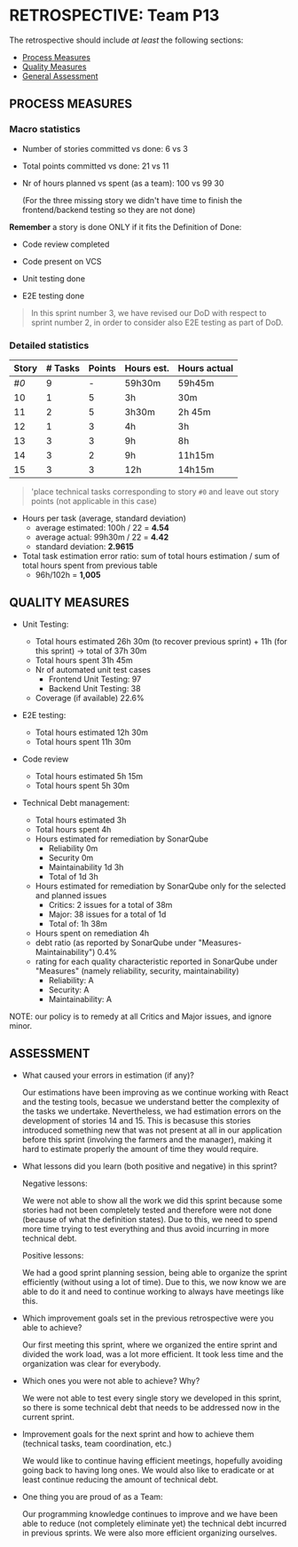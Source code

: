 RETROSPECTIVE: Team P13
=====================================

The retrospective should include _at least_ the following
sections:

- [Process Measures](#process-measures)
- [Quality Measures](#quality-measures)
- [General Assessment](#assessment)

## PROCESS MEASURES 

### Macro statistics

- Number of stories committed vs done: 6 vs 3 

- Total points committed vs done: 21 vs 11

- Nr of hours planned vs spent (as a team): 100 vs 99 30

  (For the three missing story we didn't have time to finish the frontend/backend testing so they are not done)

**Remember**  a story is done ONLY if it fits the Definition of Done:



- Code review completed

- Code present on VCS

- Unit testing done

- E2E testing done


> In this sprint number 3, we have revised our DoD with respect to sprint number 2, in order to consider also E2E testing as part of DoD.


### Detailed statistics
<!--- Here I put calcules in comments

STORY 0: TASKS DONE = E2E testing (11h30m vs 12h30m), SCRUM meeting (6h vs6h), Link Sonar with test (4h vs 3h), Farmer Github Issues (2h30m vs 1h), Backend testing for sprint 1 (12h vs 9h), sprint planning (6h vs 9h), Frontend testing sprints #1 & #2 (11h vs 10h), Sprint retrospective (4h15m vs 6h), Github issues #14, #15, #16 (2h30m vs 3h)
STORY 0: TASKS NOT DONE = _NONE_

*******************STORY 10 IS NOT DONE**************************
STORY 10: TASKS DONE: _NONE_
STORY 10: TASKS NOT DONE: SPG-10:Frontend - Testing (30m vs 3h)

*******************STORY 11 IS DONE**************************
STORY 11: TASKS DONE: SPG-11:Frontend - testing (2h30m vs 3h), SPG-11: Backend - testing (15m vs 30m)
STORY 11: TASKS NOT DONE: _NONE_

*******************STORY 12 IS DONE**************************
STORY 12: TASKS DONE: Backend test for story 12 (3h vs 4h)
STORY 12: TASKS NOT DONE: _NONE_

*******************STORY 13 IS NOT DONE**************************
STORY 13: TASKS DONE: SPG-13: Frontend (3h vs 3h), SPG-13: API (2h30m vs 3h), SPG-13: Backend (2h30m vs 3h)
STORY 13: TASKS NOT DONE: SPG-13: Frontend - testing (no work estimated / done), SPG-13: API - testing (no work estimated / done), SPG-13: Backend - testing (no work estimated / done)

*******************STORY 14 IS NOT DONE**************************
STORY 14: TASKS DONE:  SPG-14: Frontend (3h vs 3h), SPG-14: API (2h30m vs 3h), SPG-14: Backend (5h45m vs 3h)
STORY 14: TASKS NOT DONE: SPG-14: Frontend - testing (no work estimated / done)

*******************STORY 15 IS DONE**************************
STORY 15: TASKS DONE: SPG-15: Frontend (7h30m vs 5h), SPG-15: API (2h vs 3h), SPG-15: Backend (4h45m vs 4h) 
STORY 15: TASKS NOT DONE: _NONE_
--->
| Story | # Tasks | Points | Hours est. | Hours actual |
| ----- | ------- | ------ | ---------- | ------------ |
| _#0_  |   9     | -      |   59h30m   |     59h45m   | 
|    10 |     1   |     5  |      3h    |         30m  | <!--NOT DONE-->
|    11 |     2   |     5  |      3h30m |    2h 45m    | <!--DONE-->
|    12 |     1   |     3  |      4h    |      3h      | <!--DONE-->
|    13 |     3   |     3  |      9h    |      8h      | <!--NOT DONE-->
|    14 |     3   |     2  |      9h    |      11h15m  | <!--NOT DONE-->
|    15 |     3   |     3  |      12h   |    14h15m    | <!--DONE-->


> 'place technical tasks corresponding to story `#0` and leave out story points (not applicable in this case)

- Hours per task (average, standard deviation)
  - average estimated: 100h / 22 =   **4.54**
  - average actual: 99h30m / 22 =   **4.42**
  - standard deviation: **2.9615**
- Total task estimation error ratio: sum of total hours estimation / sum of total hours spent from previous table
  - 96h/102h = **1,005**

  
## QUALITY MEASURES 

- Unit Testing:
  - Total hours estimated		26h 30m (to recover previous sprint) + 11h (for this sprint) -> total of 37h 30m
  - Total hours spent			31h 45m
  - Nr of automated unit test cases 
    - Frontend Unit Testing: 97
    - Backend Unit Testing: 38
  - Coverage (if available)		22.6%
- E2E testing:
  - Total hours estimated		12h 30m
  - Total hours spent			11h 30m
- Code review 
  - Total hours estimated 		5h 15m
  - Total hours spent			5h 30m

- Technical Debt management:		
  - Total hours estimated 		3h
  - Total hours spent			4h
  - Hours estimated for remediation by SonarQube		
    - Reliability 0m 
    - Security 0m
    - Maintainability 1d 3h
    - Total of 1d 3h
  - Hours estimated for remediation by SonarQube only for the selected and planned issues
    - Critics: 2 issues for a total of 38m
    - Major: 38 issues for a total of 1d
    - Total of: 1h 38m
  - Hours spent on remediation 														4h
  - debt ratio (as reported by SonarQube under "Measures-Maintainability")									0.4%
  - rating for each quality characteristic reported in SonarQube under "Measures" (namely reliability, security, maintainability)	
    - Reliability: A
    - Security: A
    - Maintainability: A

NOTE: our policy is to remedy at all Critics and Major issues, and ignore minor.

## ASSESSMENT

- What caused your errors in estimation (if any)?

  Our estimations have been improving as we continue working with React and the testing tools, becasue we understand better the complexity of the tasks we undertake. Nevertheless, we had estimation errors on the development of stories 14 and 15. This is becasuse this stories introduced something new that was not present at all in our application before this sprint (involving the farmers and the manager), making it hard to estimate properly the amount of time they would require.

- What lessons did you learn (both positive and negative) in this sprint?

  Negative lessons:

  We were not able to show all the work we did this sprint because some stories had not been completely tested and therefore were not done (because of what the definition states). Due to this, we need to spend more time trying to test everything and thus avoid incurring in more technical debt.

  Positive lessons:

  We had a good sprint planning session, being able to organize the sprint efficiently (without using a lot of time). Due to this, we now know we are able to do it and need to continue working to always have meetings like this.

- Which improvement goals set in the previous retrospective were you able to achieve?

    Our first meeting this sprint, where we organized the entire sprint and divided the work load, was a lot more efficient. It took less time and the organization was clear for everybody.

- Which ones you were not able to achieve? Why?

    We were not able to test every single story we developed in this sprint, so there is some technical debt that needs to be addressed now in the current sprint.

- Improvement goals for the next sprint and how to achieve them (technical tasks, team coordination, etc.) 

  We would like to continue having efficient meetings, hopefully avoiding going back to having long ones. We would also like to eradicate or at least continue reducing the amount of technical debt.

- One thing you are proud of as a Team:

  Our programming knowledge continues to improve and we have been able to reduce (not completely eliminate yet) the technical debt incurred in previous sprints. We were also more efficient organizing ourselves.
